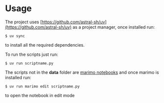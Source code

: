# Usage
The project uses [https://github.com/astral-sh/uv](https://github.com/astral-sh/uv) as a project manager, once installed run:
```
$ uv sync
```
to install all the required dependencies.

To run the scripts just run:
```shell
$ uv run scriptname.py
```
The scripts not in the **data** folder are [marimo notebooks](https://marimo.io/) and once marimo is installed run:
```shell
$ uv run marimo edit scriptname.py
```
to open the notebook in edit mode

